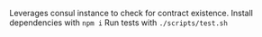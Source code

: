 Leverages consul instance to check for contract existence.
Install dependencies with `npm i`
Run tests with `./scripts/test.sh`
